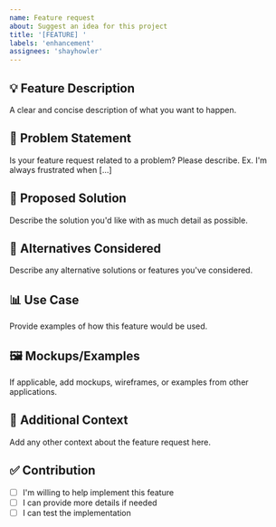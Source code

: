 ```yaml
---
name: Feature request
about: Suggest an idea for this project
title: '[FEATURE] '
labels: 'enhancement'
assignees: 'shayhowler'
---
```


## 💡 Feature Description
A clear and concise description of what you want to happen.

## 🤔 Problem Statement
Is your feature request related to a problem? Please describe.
Ex. I'm always frustrated when [...]

## 🎯 Proposed Solution
Describe the solution you'd like with as much detail as possible.

## 🔄 Alternatives Considered
Describe any alternative solutions or features you've considered.

## 📊 Use Case
Provide examples of how this feature would be used.

## 🖼️ Mockups/Examples
If applicable, add mockups, wireframes, or examples from other applications.

## 📝 Additional Context
Add any other context about the feature request here.

## ✅ Contribution
- [ ] I'm willing to help implement this feature
- [ ] I can provide more details if needed
- [ ] I can test the implementation
